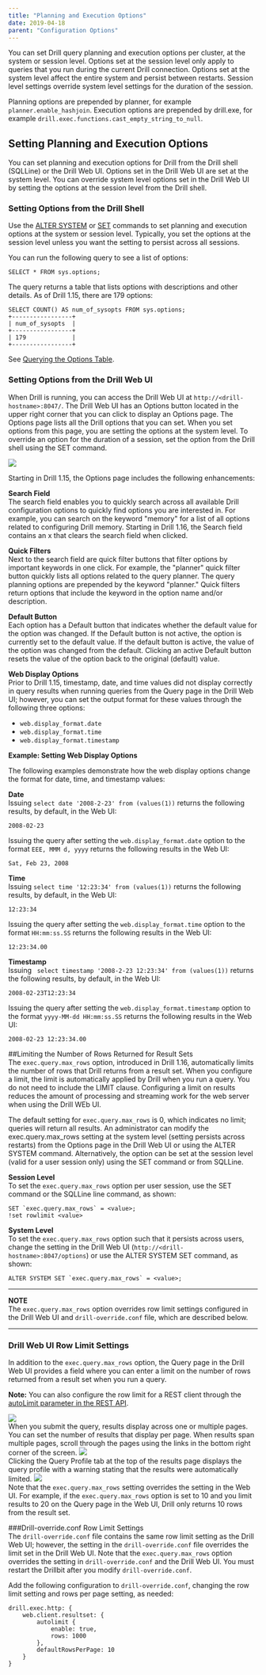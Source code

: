 ```yaml
---
title: "Planning and Execution Options"
date: 2019-04-18
parent: "Configuration Options"
---
```

You can set Drill query planning and execution options per cluster, at the
system or session level. Options set at the session level only apply to
queries that you run during the current Drill connection. Options set at the
system level affect the entire system and persist between restarts. Session
level settings override system level settings for the duration of the session.  

Planning options are prepended by planner, for example `planner.enable_hashjoin`. Execution options are prepended by drill.exe, for example `drill.exec.functions.cast_empty_string_to_null`.

## Setting Planning and Execution Options  
You can set planning and execution options for Drill from the Drill shell (SQLLine) or the Drill Web UI. Options set in the Drill Web UI are set at the system level. You can override system level options set in the Drill Web UI by setting the options at the session level from the Drill shell.   

### Setting Options from the Drill Shell 

Use the [ALTER SYSTEM]({{site.baseurl}}/docs/alter-system/) or [SET]({{site.baseurl}}/docs/set/) commands to set planning and execution options at the system or session level. Typically,
you set the options at the session level unless you want the setting to
persist across all sessions. 

You can run the following query to see a list of options:  
	
    SELECT * FROM sys.options;    

The query returns a table that lists options with descriptions and other details. As of Drill 1.15, there are 179 options:  

	SELECT COUNT() AS num_of_sysopts FROM sys.options;
	+-----------------+
	| num_of_sysopts  |
	+-----------------+
	| 179             |
	+-----------------+  

See [Querying the Options Table]({{site.baseurl}}/docs/querying-system-tables/#querying-the-options-table).   


### Setting Options from the Drill Web UI  

When Drill is running, you can access the Drill Web UI at `http://<drill-hostname>:8047/`. The Drill Web UI has an Options button located in the upper right corner that you can click to display an Options page. The Options page lists all the Drill options that you can set. When you set options from this page, you are setting the options at the system level. To override an option for the duration of a session, set the option from the Drill shell using the SET command.  

![](https://i.imgur.com/WMij8gQ.png) 

Starting in Drill 1.15, the Options page includes the following enhancements:  
  
**Search Field**  
The search field enables you to quickly search across all available Drill configuration options to quickly find options you are interested in. For example, you can search on the keyword "memory" for a list of all options related to configuring Drill memory. Starting in Drill 1.16, the Search field contains an x that clears the search field when clicked. 

**Quick Filters**  
Next to the search field are quick filter buttons that filter options by important keywords in one click. For example, the "planner" quick filter button quickly lists all options related to the query planner. The query planning options are prepended by the keyword "planner." Quick filters return options that include the keyword in the option name and/or description. 

**Default Button**  
Each option has a Default button that indicates whether the default value for the option was changed. If the Default button is not active, the option is currently set to the default value. If the default button is active, the value of the option was changed from the default. Clicking an active Default button resets the value of the option back to the original (default) value. 

**Web Display Options**  
Prior to Drill 1.15, timestamp, date, and time values did not display correctly in query results when running queries from the Query page in the Drill Web UI; however, you can set the output format for these values through the following three options:

- `web.display_format.date`
- `web.display_format.time`
- `web.display_format.timestamp`  

**Example: Setting Web Display Options**  

The following examples demonstrate how the web display options change the format for date, time, and timestamp values:  

**Date**  
Issuing `select date '2008-2-23' from (values(1))` returns the following results, by default, in the Web UI:  

	2008-02-23  

Issuing the query after setting the `web.display_format.date` option to the format `EEE, MMM d, yyyy` returns the following results in the Web UI:  
 
	Sat, Feb 23, 2008  

**Time**  
Issuing `select time '12:23:34' from (values(1))` returns the following results, by default, in the Web UI:  

	12:23:34  

Issuing the query after setting the `web.display_format.time` option to the format `HH:mm:ss.SS` returns the following results in the Web UI:  
 
	12:23:34.00 

**Timestamp**  
Issuing ` select timestamp '2008-2-23 12:23:34' from (values(1))` returns the following results, by default, in the Web UI:  

	2008-02-23T12:23:34  

Issuing the query after setting the `web.display_format.timestamp` option to the format `yyyy-MM-dd HH:mm:ss.SS` returns the following results in the Web UI:  
 
	2008-02-23 12:23:34.00  

##Limiting the Number of Rows Returned for Result Sets  
The `exec.query.max_rows` option, introduced in Drill 1.16, automatically limits the number of rows that Drill returns from a result set. When you configure a limit, the limit is automatically applied by Drill when you run a query. You do not need to include the LIMIT clause. Configuring a limit on results reduces the amount of processing and streaming work for the web server when using the Drill WEb UI. 

The default setting for `exec.query.max_rows` is 0, which indicates no limit; queries will return all results. An administrator can modify the exec.query.max_rows setting at the system level (setting persists across restarts) from the Options page in the Drill Web UI or using the ALTER SYSTEM command. Alternatively, the option can be set at the session level (valid for a user session only) using the SET command or from SQLLine.  

**Session Level**  
To set the `exec.query.max_rows` option per user session, use the SET command or the SQLLine line command, as shown:  
	
	SET `exec.query.max_rows` = <value>;
	!set rowlimit <value>  

**System Level**  
To set the `exec.query.max_rows` option such that it persists across users, change the setting in the Drill Web UI (`http://<drill-hostname>:8047/options`) or use the ALTER SYSTEM SET command, as shown:  

	ALTER SYSTEM SET `exec.query.max_rows` = <value>;  

***  
**NOTE**  
The `exec.query.max_rows` option overrides row limit settings configured in the Drill Web UI and `drill-override.conf` file, which are described below.   
***   

### Drill Web UI Row Limit Settings  
In addition to the `exec.query.max_rows` option, the Query page in the Drill Web UI provides a field where you can enter a limit on the number of rows returned from a result set when you run a query.  
  
**Note:** You can also configure the row limit for a REST client through the [autoLimit parameter in the REST API]({{site.baseurl}}/docs/rest-api-introduction/#post-query-json).   
  
![](https://i.imgur.com/7nF0RBq.png)    
When you submit the query, results display across one or multiple pages. You can set the number of results that display per page. When results span multiple pages, scroll through the pages using the links in the bottom right corner of the screen.
![](https://i.imgur.com/eYn22NL.png)   
Clicking the Query Profile tab at the top of the results page displays the query profile with a warning stating that the results were automatically limited.
![](https://i.imgur.com/L4Yx666.png)  
Note that the `exec.query.max_rows` setting overrides the setting in the Web UI. For example, if the `exec.query.max_rows` option is set to 10 and you limit results to 20 on the Query page in the Web UI, Drill only returns 10 rows from the result set.  

###Drill-override.conf Row Limit Settings  
The `drill-override.conf` file contains the same row limit setting as the Drill Web UI; however, the setting in the `drill-override.conf` file overrides the limit set in the Drill Web UI. Note that the `exec.query.max_rows` option overrides the setting in `drill-override.conf` and the Drill Web UI. You must restart the Drillbit after you modify `drill-override.conf`. 

Add the following configuration to `drill-override.conf`, changing the row limit setting and rows per page setting, as needed:  

	drill.exec.http: {
	    web.client.resultset: {
	        autolimit {
	            enable: true,
	            rows: 1000
	        },
	        defaultRowsPerPage: 10
	    }
	}




 







 



